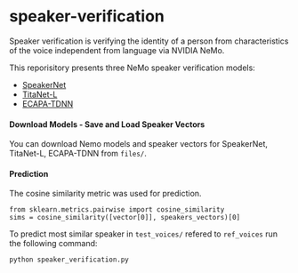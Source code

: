 # speaker-verification
Speaker verification is verifying the identity of a person from characteristics of the voice independent from language via NVIDIA NeMo.

This reporisitory presents three NeMo speaker verification models: 
- [SpeakerNet](https://catalog.ngc.nvidia.com/orgs/nvidia/teams/nemo/models/speakerverification_speakernet)
- [TitaNet-L](https://catalog.ngc.nvidia.com/orgs/nvidia/teams/nemo/models/titanet_large)
- [ECAPA-TDNN](https://catalog.ngc.nvidia.com/orgs/nvidia/teams/nemo/models/ecapa_tdnn)

#### Download Models - Save and Load Speaker Vectors
You can download Nemo models and speaker vectors for SpeakerNet, TitaNet-L, ECAPA-TDNN from `files/`.

#### Prediction
The cosine similarity metric was used for prediction.
```
from sklearn.metrics.pairwise import cosine_similarity
sims = cosine_similarity([vector[0]], speakers_vectors)[0]
```
To predict most similar speaker in `test_voices/` refered to `ref_voices` run the following command:
```
python speaker_verification.py
```


